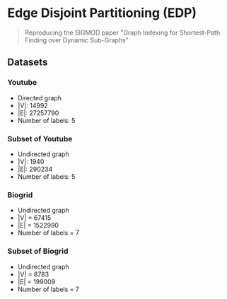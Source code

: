 # Edge Disjoint Partitioning (EDP)

> Reproducing the SIGMOD paper "Graph Indexing for Shortest-Path Finding over Dynamic Sub-Graphs"

## Datasets
### Youtube
- Directed graph
- |V|: 14992
- |E|: 27257790
- Number of labels: 5
### Subset of Youtube
- Undirected graph
- |V|: 1940
- |E|: 290234
- Number of labels: 5
### Biogrid
- Undirected graph
- |V| = 67415
- |E| = 1522990
- Number of labels = 7
### Subset of Biogrid
- Undirected graph
- |V| = 8783
- |E| = 199009
- Number of labels = 7